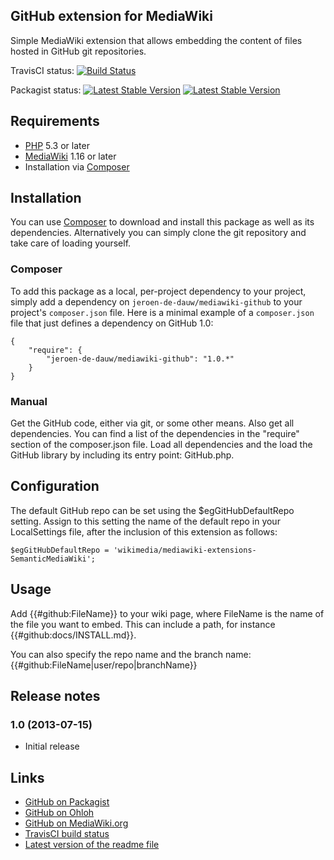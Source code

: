 ## GitHub extension for MediaWiki

Simple MediaWiki extension that allows embedding the content of files hosted in GitHub git repositories.

TravisCI status:
[![Build Status](https://secure.travis-ci.org/JeroenDeDauw/GitHub.png?branch=master)](http://travis-ci.org/JeroenDeDauw/GitHub)

Packagist status:
[![Latest Stable Version](https://poser.pugx.org/jeroen-de-dauw/mediawiki-github/version.png)](https://packagist.org/packages/jeroen-de-dauw/mediawiki-github)
[![Latest Stable Version](https://poser.pugx.org/jeroen-de-dauw/mediawiki-github/d/total.png)](https://packagist.org/packages/jeroen-de-dauw/mediawiki-github)

## Requirements

* [PHP](http://www.php.net) 5.3 or later
* [MediaWiki](https://www.mediawiki.org) 1.16 or later
* Installation via [Composer](http://getcomposer.org/)

## Installation

You can use [Composer](http://getcomposer.org/) to download and install
this package as well as its dependencies. Alternatively you can simply clone
the git repository and take care of loading yourself.

### Composer

To add this package as a local, per-project dependency to your project, simply add a
dependency on `jeroen-de-dauw/mediawiki-github` to your project's `composer.json` file.
Here is a minimal example of a `composer.json` file that just defines a dependency on
GitHub 1.0:

    {
        "require": {
            "jeroen-de-dauw/mediawiki-github": "1.0.*"
        }
    }

### Manual

Get the GitHub code, either via git, or some other means. Also get all dependencies.
You can find a list of the dependencies in the "require" section of the composer.json file.
Load all dependencies and the load the GitHub library by including its entry point:
GitHub.php.

## Configuration

The default GitHub repo can be set using the $egGitHubDefaultRepo setting. Assign to this setting
the name of the default repo in your LocalSettings file, after the inclusion of this extension as
follows:

    $egGitHubDefaultRepo = 'wikimedia/mediawiki-extensions-SemanticMediaWiki';

## Usage

Add {{#github:FileName}} to your wiki page, where FileName is the name of the file you want to embed.
This can include a path, for instance {{#github:docs/INSTALL.md}}.

You can also specify the repo name and the branch name: {{#github:FileName|user/repo|branchName}}

## Release notes

### 1.0 (2013-07-15)

* Initial release

## Links

* [GitHub on Packagist](https://packagist.org/packages/jeroen-de-dauw/mediawiki-github)
* [GitHub on Ohloh](https://www.ohloh.net/p/mediawiki-github)
* [GitHub on MediaWiki.org](https://www.mediawiki.org/wiki/Extension:GitHub)
* [TravisCI build status](https://travis-ci.org/JeroenDeDauw/GitHub)
* [Latest version of the readme file](https://github.com/JeroenDeDauw/GitHub/blob/master/README.md)

